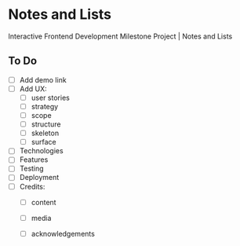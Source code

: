 # Notes and Lists

Interactive Frontend Development Milestone Project | Notes and Lists

## To Do

- [ ] Add demo link
- [ ] Add UX:
  - [ ] user stories
  - [ ] strategy
  - [ ] scope
  - [ ] structure
  - [ ] skeleton
  - [ ] surface
- [ ] Technologies
- [ ] Features
- [ ] Testing
- [ ] Deployment
- [ ] Credits:
  - [ ] content
  - [ ] media
  - [ ] acknowledgements
  